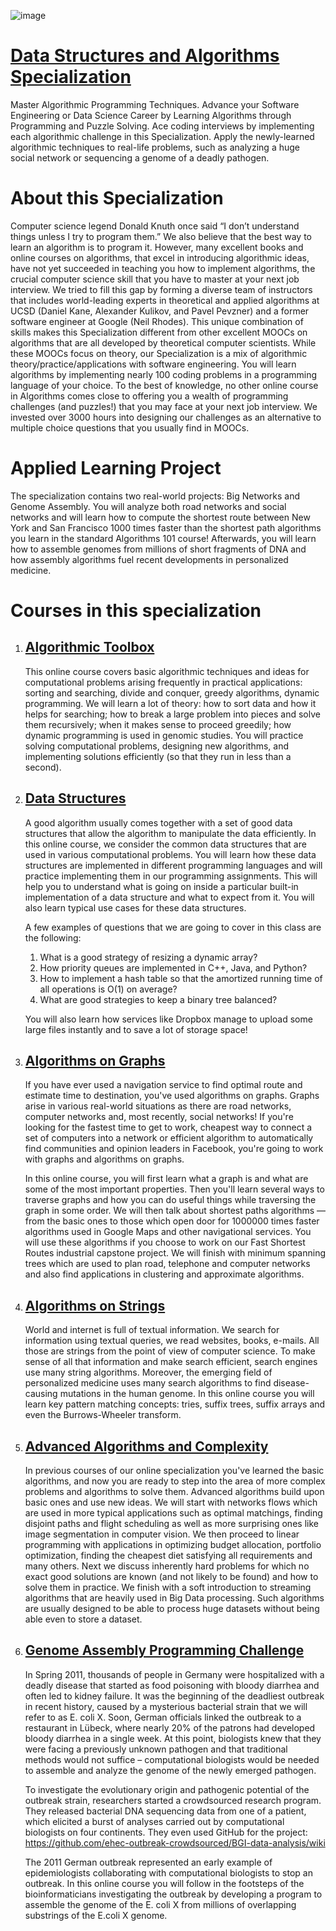 ![image](https://user-images.githubusercontent.com/38851602/219869962-97129186-7ed2-4484-ba97-8efd232e814f.png)

<h1><a href="https://www.coursera.org/specializations/data-structures-algorithms">Data Structures and Algorithms Specialization</a></h1>

Master Algorithmic Programming Techniques. Advance your Software Engineering or Data Science Career by Learning Algorithms through Programming and Puzzle Solving. Ace coding interviews by implementing each algorithmic challenge in this Specialization. Apply the newly-learned algorithmic techniques to real-life problems, such as analyzing a huge social network or sequencing a genome of a deadly pathogen.

<h1> About this Specialization </h1>
Computer science legend Donald Knuth once said “I don’t understand things unless I try to program them.” We also believe that the best way to learn an algorithm is to program it. However, many excellent books and online courses on algorithms, that excel in introducing algorithmic ideas, have not yet succeeded in teaching you how to implement algorithms, the crucial computer science skill that you have to master at your next job interview. We tried to fill this gap by forming a diverse team of instructors that includes world-leading experts in theoretical and applied algorithms at UCSD (Daniel Kane, Alexander Kulikov, and Pavel Pevzner) and a former software engineer at Google (Neil Rhodes). This unique combination of skills makes this Specialization different from other excellent MOOCs on algorithms that are all developed by theoretical computer scientists. While these MOOCs focus on theory, our Specialization is a mix of algorithmic theory/practice/applications with software engineering. You will learn algorithms by implementing nearly 100 coding problems in a programming language of your choice. To the best of knowledge, no other online course in Algorithms comes close to offering you a wealth of programming challenges (and puzzles!) that you may face at your next job interview. We invested over 3000 hours into designing our challenges as an alternative to multiple choice questions that you usually find in MOOCs.  

<h1> Applied Learning Project </h1>
The specialization contains two real-world projects: Big Networks and Genome Assembly. You will analyze both road networks and social networks and will learn how to compute the shortest route between New York and San Francisco 1000 times faster than the shortest path algorithms you learn in the standard Algorithms 101 course! Afterwards, you will learn how to assemble genomes from millions of short fragments of DNA and how assembly algorithms fuel recent developments in personalized medicine.

<h1>Courses in this specialization</h1>
<ol>
  <li><h2><a href="https://github.com/LucaBuono/COURSERA-ALGORITHMS-AND-DATA-STRUCTURES-SPECIALIZATION/tree/main/1%20ALGORITHMIC%20TOOLBOX">Algorithmic Toolbox</a></h2>
  This online course covers basic algorithmic techniques and ideas for computational problems arising frequently in practical applications: sorting and searching, divide and conquer, greedy algorithms, dynamic programming. We will learn a lot of theory: how to sort data and how it helps for searching; how to break a large problem into pieces and solve them recursively; when it makes sense to proceed greedily; how dynamic programming is used in genomic studies. You will practice solving computational problems, designing new algorithms, and implementing solutions efficiently (so that they run in less than a second).
  </li>
  <li><h2><a href="https://github.com/LucaBuono/COURSERA-ALGORITHMS-AND-DATA-STRUCTURES-SPECIALIZATION/tree/main/2%20DATA%20STRUCTURES">Data Structures</a></h2>
  A good algorithm usually comes together with a set of good data structures that allow the algorithm to manipulate the data efficiently. In this online course, we consider the common data structures that are used in various computational problems. You will learn how these data structures are implemented in different programming languages and will practice implementing them in our programming assignments. This will help you to understand what is going on inside a particular built-in implementation of a data structure and what to expect from it. You will also learn typical use cases for these data structures.

A few examples of questions that we are going to cover in this class are the following:
1. What is a good strategy of resizing a dynamic array?
2. How priority queues are implemented in C++, Java, and Python?
3. How to implement a hash table so that the amortized running time of all operations is O(1) on average?
4. What are good strategies to keep a binary tree balanced? 

You will also learn how services like Dropbox manage to upload some large files instantly and to save a lot of storage space!
  </li>
  <li><h2><a href="https://github.com/LucaBuono/COURSERA-ALGORITHMS-AND-DATA-STRUCTURES-SPECIALIZATION/tree/main/3%20ALGORITHMS%20ON%20GRAPHS">Algorithms on Graphs</a></h2>
  If you have ever used a navigation service to find optimal route and estimate time to destination, you've used algorithms on graphs. Graphs arise in various real-world situations as there are road networks, computer networks and, most recently, social networks! If you're looking for the fastest time to get to work, cheapest way to connect a set of computers into a network or efficient algorithm to automatically find communities and opinion leaders in Facebook, you're going to work with graphs and algorithms on graphs.

In this online course, you will first learn what a graph is and what are some of the most important properties. Then you'll learn several ways to traverse graphs and how you can do useful things while traversing the graph in some order. We will then talk about shortest paths algorithms — from the basic ones to those which open door for 1000000 times faster algorithms used in Google Maps and other navigational services. You will use these algorithms if you choose to work on our Fast Shortest Routes industrial capstone project. We will finish with minimum spanning trees which are used to plan road, telephone and computer networks and also find applications in clustering and approximate algorithms.
  </li>
  <li><h2><a href="https://github.com/LucaBuono/COURSERA-ALGORITHMS-AND-DATA-STRUCTURES-SPECIALIZATION/tree/main/4%20STRING%20ALGORITHMS">Algorithms on Strings</a></h2>
  World and internet is full of textual information. We search for information using textual queries, we read websites, books, e-mails. All those are strings from the point of view of computer science. To make sense of all that information and make search efficient, search engines use many string algorithms. Moreover, the emerging field of personalized medicine uses many search algorithms to find disease-causing mutations in the human genome. In this online course you will learn key pattern matching concepts: tries, suffix trees, suffix arrays and even the Burrows-Wheeler transform.
  </li>
  <li><h2><a href="https://github.com/LucaBuono/COURSERA-ALGORITHMS-AND-DATA-STRUCTURES-SPECIALIZATION/tree/main/5%20ADVANCED%20ALGORITHMS%20AND%20COMPLEXITY">Advanced Algorithms and Complexity</a></h2>
  In previous courses of our online specialization you've learned the basic algorithms, and now you are ready to step into the area of more complex problems and algorithms to solve them. Advanced algorithms build upon basic ones and use new ideas. We will start with networks flows which are used in more typical applications such as optimal matchings, finding disjoint paths and flight scheduling as well as more surprising ones like image segmentation in computer vision. We then proceed to linear programming with applications in optimizing budget allocation, portfolio optimization, finding the cheapest diet satisfying all requirements and many others. Next we discuss inherently hard problems for which no exact good solutions are known (and not likely to be found) and how to solve them in practice. We finish with a soft introduction to streaming algorithms that are heavily used in Big Data processing. Such algorithms are usually designed to be able to process huge datasets without being able even to store a dataset.
  </li>
    <li><h2><a href="https://github.com/LucaBuono/COURSERA-ALGORITHMS-AND-DATA-STRUCTURES-SPECIALIZATION/tree/main/6%20ASSEMBLING%20GENOME">Genome Assembly Programming Challenge</a></h2>
 In Spring 2011, thousands of people in Germany were hospitalized with a deadly disease that started as food poisoning with bloody diarrhea and often led to kidney failure. It was the beginning of the deadliest outbreak in recent history, caused by a mysterious bacterial strain that we will refer to as E. coli X. Soon, German officials linked the outbreak to a restaurant in Lübeck, where nearly 20% of the patrons had developed bloody diarrhea in a single week. At this point, biologists knew that they were facing a previously unknown pathogen and that traditional methods would not suffice – computational biologists would be needed to assemble and analyze the genome of the newly emerged pathogen.

To investigate the evolutionary origin and pathogenic potential of the outbreak strain, researchers started a crowdsourced research program. They released bacterial DNA sequencing data from one of a patient, which elicited a burst of analyses carried out by computational biologists on four continents. They even used GitHub for the project: https://github.com/ehec-outbreak-crowdsourced/BGI-data-analysis/wiki

The 2011 German outbreak represented an early example of epidemiologists collaborating with computational biologists to stop an outbreak. In this online course you will follow in the footsteps of the bioinformaticians investigating the outbreak by developing a program to assemble the genome of the E. coli X from millions of overlapping substrings of the E.coli X genome.
  </li>
</ol>
